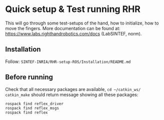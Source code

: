 # Quick setup & Test running RHR

This will go through some test-setups of the hand, how to initialize, how to move the fingers. More documentation can be found at: https://www.labs.righthandrobotics.com/docs (LabSINTEF, norm).

## Installation

Follow: ```SINTEF-INRIA/RHR-setup-ROS/Installation/README.md```

## Before running

Check that all necessary packages are available, ```cd ~/catkin_ws/ catkin_make``` should return message showing all these packages:

    rospack find reflex_driver
    rospack find reflex_msgs
    rospack find reflex


